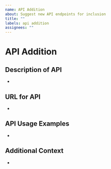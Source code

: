 ```yaml
---
name: API Addition
about: Suggest new API endpoints for inclusion
title: ""
labels: api addition
assignees: ""
---
```


# API Addition

## Description of API

<!-- A clear and concise description of the API you're suggesting. -->

-

## URL for API

<!-- Provide a URL where the API can be accessed or documentation can be found. -->

-

## API Usage Examples

<!-- Please provide examples of how the API can be used. -->

-

## Additional Context

<!-- Add any other context or screenshots about the API suggestion here. -->

-
